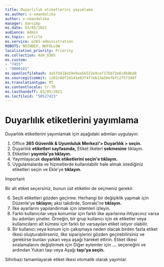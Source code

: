```yaml
---
title: Duyarlılık etiketlerini yayımlama
ms.author: v-smandalika
author: v-smandalika
manager: dansimp
ms.date: 03/05/2021
audience: Admin
ms.topic: article
ms.service: o365-administration
ROBOTS: NOINDEX, NOFOLLOW
localization_priority: Priority
ms.collection: Adm_O365
ms.custom:
- "7455"
- "9000181"
ms.openlocfilehash: 4a5fd418e59e9aa56522e9cef17bb72e6c8b8bd8
ms.sourcegitcommit: c202c0df2d141e63f4f7eb13a56efbfc2f57348f
ms.translationtype: MT
ms.contentlocale: tr-TR
ms.lasthandoff: 03/05/2021
ms.locfileid: "50527423"
---
```

# <a name="publish-sensitivity-labels"></a>Duyarlılık etiketlerini yayımlama

Duyarlılık etiketlerini yayımlamak için aşağıdaki adımları uygulayın:

1. Office **365 Güvenlik & Uyumluluk Merkezi'> Duyarlılık > seçin.**
2. Duyarlılık **etiketleri sayfasında,** Etiket ilkeleri **sekmesine** tıklayın.
3. Etiketleri **yayımla'ya tıklayın.**
4. Yayımlayacak **duyarlılık etiketlerini seçin'e tıklayın.** 
5. Uygulamalarda ve hizmetlerde kullanılabilir hale almak istediğiniz etiketleri seçin ve Ekle'ye **tıklayın.**
> [!IMPORTANT]
> Bir alt etiket seçersiniz, bunun üst etiketini de seçmeniz gerekir.
6. Seçili etiketleri gözden geçirme. Herhangi bir değişiklik yapmak için Düzenle'ye **tıklayın;** aksi takdirde, Sonraki'ne **tıklayın.**
7. İlke ayarlarını yapılandırmak için istemleri izleyin.
8. Farklı kullanıcılar veya konumlar için farklı ilke ayarlarına ihtiyacınız varsa bu adımları yineler. Örneğin, bir grup kullanıcı için ek etiketler veya kullanıcıların alt kümesi için farklı bir varsayılan etiket istiyor olabilir.
9. Bir kullanıcı veya konum için çakışmaya neden olacak birden fazla etiket ilkesi oluşturabilirseniz, ilke siparişlerini gözden geçirebilirsiniz ve gerekirse bunları yukarı veya aşağı hareket ettirin. Etiket ilkesi sıralamalarını değiştirmek için Diğer eylemler için **...** seçeneğini ve ardından Yukarı taşı veya Aşağı  **taşı'ya seçin.**

Sihirbazı tamamlayarak etiket ilkesi otomatik olarak yayımlar.

